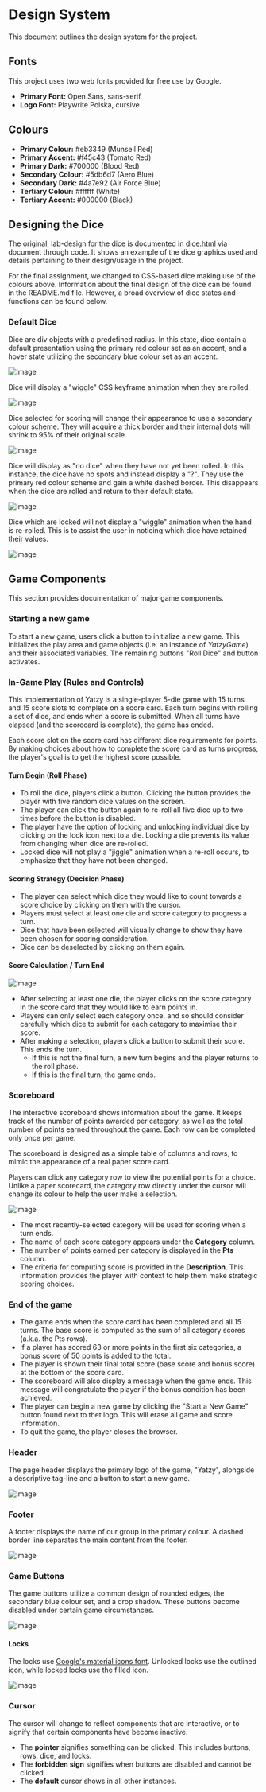 # Design System

This document outlines the design system for the project.

## Fonts

This project uses two web fonts provided for free use by Google.

- **Primary Font:** Open Sans, sans-serif
- **Logo Font:** Playwrite Polska, cursive

## Colours

- **Primary Colour:** #eb3349 (Munsell Red)
- **Primary Accent:** #f45c43 (Tomato Red)
- **Primary Dark:** #700000 (Blood Red)
- **Secondary Colour:** #5db6d7 (Aero Blue)
- **Secondary Dark:** #4a7e92 (Air Force Blue)
- **Tertiary Colour:** #ffffff (White)
- **Tertiary Accent:** #000000 (Black)

## Designing the Dice

The original, lab-design for the dice is documented in [dice.html](assets/design_system/dice.html) via document through code. It shows an example of the dice graphics used and details pertaining to their design/usage in the project.

For the final assignment, we changed to CSS-based dice making use of the colours above. Information about the final design of the dice can be found in the README.md file. However, a broad overview of dice states and functions can be found below.

### Default Dice

Dice are div objects with a predefined radius. In this state, dice contain a default presentation using the primary red colour set as an accent, and a hover state utilizing the secondary blue colour set as an accent.

![image](assets/design_system/dice_1.gif)

Dice will display a "wiggle" CSS keyframe animation when they are rolled.

![image](assets/design_system/dice_2.gif)

Dice selected for scoring will change their appearance to use a secondary colour scheme. They will acquire a thick border and their internal dots will shrink to 95% of their original scale.

![image](assets/design_system/dice_3.gif)

Dice will display as "no dice" when they have not yet been rolled. In this instance, the dice have no spots and instead display a "?". They use the primary red colour scheme and gain a white dashed border. This disappears when the dice are rolled and return to their default state.

![image](assets/design_system/dice_4.gif)

Dice which are locked will not display a "wiggle" animation when the hand is re-rolled. This is to assist the user in noticing which dice have retained their values.

![image](assets/design_system/dice_5.gif)

## Game Components

This section provides documentation of major game components.

### Starting a new game

To start a new game, users click a button to initialize a new game. This initializes the play area and game objects (i.e. an instance of *YatzyGame*) and their associated variables. The remaining buttons "Roll Dice" and button activates.

### In-Game Play (Rules and Controls)

This implementation of Yatzy is a single-player 5-die game with 15 turns and 15 score slots to complete on a score card. Each turn begins with rolling a set of dice, and ends when a score is submitted. When all turns have elapsed (and the scorecard is complete), the game has ended.

Each score slot on the score card has different dice requirements for points. By making choices about how to complete the score card as turns progress, the player's goal is to get the highest score possible.

#### Turn Begin (Roll Phase)

- To roll the dice, players click a button. Clicking the button provides the player with five random dice values on the screen.
- The player can click the button again to re-roll all five dice up to two times before the button is disabled.
- The player have the option of locking and unlocking individual dice by clicking on the lock icon next to a die. Locking a die prevents its value from changing when dice are re-rolled.
- Locked dice will not play a "jiggle" animation when a re-roll occurs, to emphasize that they have not been changed.

#### Scoring Strategy (Decision Phase)

- The player can select which dice they would like to count towards a score choice by clicking on them with the cursor.
- Players must select at least one die and score category to progress a turn.
- Dice that have been selected will visually change to show they have been chosen for scoring consideration.
- Dice can be deselected by clicking on them again.

#### Score Calculation / Turn End

![image](assets/design_system/scoring_1.gif)

- After selecting at least one die, the player clicks on the score category in the score card that they would like to earn points in.
- Players can only select each category once, and so should consider carefully which dice to submit for each category to maximise their score.
- After making a selection, players click a button to submit their score. This ends the turn.
  - If this is not the final turn, a new turn begins and the player returns to the roll phase.
  - If this is the final turn, the game ends.

### Scoreboard

The interactive scoreboard shows information about the game. It keeps track of the number of points awarded per category, as well as the total number of points earned throughout the game. Each row can be completed only once per game.

The scoreboard is designed as a simple table of columns and rows, to mimic the appearance of a real paper score card.

Players can click any category row to view the potential points for a choice. Unlike a paper scorecard, the category row directly under the cursor will change its colour to help the user make a selection.

![image](assets/design_system/scoreboard.jpg)

- The most recently-selected category will be used for scoring when a turn ends.
- The name of each score category appears under the **Category** column.
- The number of points earned per category is displayed in the **Pts** column.
- The criteria for computing score is provided in the **Description**. This information provides the player with context to help them make strategic scoring choices.

### End of the game

- The game ends when the score card has been completed and all 15 turns. The base score is computed as the sum of all category scores (a.k.a. the Pts rows).
- If a player has scored 63 or more points in the first six categories, a bonus score of 50 points is added to the total.
- The player is shown their final total score (base score and bonus score) at the bottom of the score card.
- The scoreboard will also display a message when the game ends. This message will congratulate the player if the bonus condition has been achieved.
- The player can begin a new game by clicking the "Start a New Game" button found next to thet logo. This will erase all game and score information.
- To quit the game, the player closes the browser.

### Header

The page header displays the primary logo of the game, "Yatzy", alongside a descriptive tag-line and a button to start a new game.

![image](assets/design_system/header.jpg)

### Footer

A footer displays the name of our group in the primary colour. A dashed border line separates the main content from the footer.

![image](assets/design_system/footer.jpg)

### Game Buttons

The game buttons utilize a common design of rounded edges, the secondary blue colour set, and a drop shadow. These buttons become disabled under certain game circumstances.

![image](assets/design_system/gameButtons.jpg)

#### Locks

The locks use [Google's material icons font](https://fonts.google.com/icons). Unlocked locks use the outlined icon, while locked locks use the filled icon.

![image](assets/design_system/locks.jpg)

### Cursor

The cursor will change to reflect components that are interactive, or to signify that certain components have become inactive.
- The **pointer** signifies something can be clicked. This includes buttons, rows, dice, and locks.
- The **forbidden sign** signifies when buttons are disabled and cannot be clicked.
- The **default** cursor shows in all other instances.